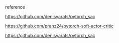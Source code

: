 reference

https://github.com/denisyarats/pytorch_sac

https://github.com/pranz24/pytorch-soft-actor-critic



https://github.com/denisyarats/pytorch_sac